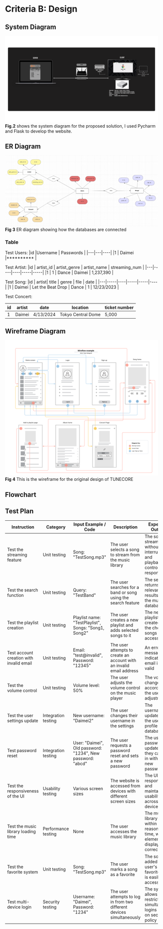 # Criteria B: Design

## System Diagram
![](https://github.com/Verlonskg/TUNECORE/blob/main/Pictures/System_Diagram.jpg)
**Fig.2** shows the system diagram for the proposed solution, I used Pycharm and Flask to develop the website.

## ER Diagram 
![](https://github.com/Verlonskg/TUNECORE/blob/main/Pictures/ER%20Diagram.png)
**Fig 3** ER diagram showing how the databases are connected

### Table
Test Users:
|id    |Username    | Passwords | 
|---|---|----|
|1     |   Daimei      |**********     | 

Test Artist:
|id | artist_id | artist_genre | artist_name | streaming_num |
|---|-----|----|-----|-----|
|1    | 1        | Dance  | Daimei  | 1,237,390  |

Test Song:
|id | artist| title   | genre | file | date | 
|---|-----|----|-----|-----|----|
|1   | Daimei     | Let the Beat Drop       | Dance  | 1 | 12/23/2023 |

Test Concert:

|id  | artist   | date  | location   | ticket number | 
|----|---------|-------|-------|-----|
|1   | Daimei       |4/13/2024    | Tokyo Central Dome | 5,000  |



## Wireframe Diagram 
![](https://github.com/Verlonskg/TUNECORE/blob/main/Pictures/Wireframe%20Diagram.png)
**Fig 4** This is the wireframe for the original design of TUNECORE 

## Flowchart



## Test Plan

| Instruction | Category | Input Example / Code | Description | Expected Output | Success Criteria |
|-------------|----------|----------------------|-------------|-----------------|------------------|
| Test the streaming feature | Unit testing | Song: "TestSong.mp3" | The user selects a song to stream from the music library | The song streams without interruption, and playback controls are responsive | 3 |
| Test the search function | Unit testing | Query: "TestBand" | The user searches for a band or song using the search feature | The search returns relevant results from the music database | 3 |
| Test the playlist creation | Unit testing | Playlist name: "TestPlaylist", Songs: "Song1, Song2" | The user creates a new playlist and adds selected songs to it | The new playlist is created with the chosen songs and is accessible | 3 |
| Test account creation with invalid email | Unit testing | Email: "test@invalid", Password: "12345" | The user attempts to create an account with an invalid email address | An error message indicates the email is not valid | 1 |
| Test the volume control | Unit testing | Volume level: 50% | The user adjusts the volume control on the music player | The volume changes according to the user's adjustment | 3 |
| Test the user settings update | Integration testing | New username: "Daimei2" | The user changes their username in the settings | The username is updated in the user's profile and database | 1 |
| Test password reset | Integration testing | User: "Daimei", Old password: "1234", New password: "abcd" | The user requests a password reset and sets a new password | The user's password is updated, and they can log in with the new password | 1, 2 |
| Test the responsiveness of the UI | Usability testing | Various screen sizes | The website is accessed from devices with different screen sizes | The UI is responsive and maintains usability across devices | 2 |
| Test the music library loading time | Performance testing | None | The user accesses the music library | The music library loads within a reasonable time, with all elements displayed correctly | 3 |
| Test the favorite system | Unit testing | Song: "TestSong.mp3" | The user marks a song as a favorite | The song is added to the user's list of favorites and is easily accessible | 3 |
| Test multi-device login | Security testing | Username: "Daimei", Password: "1234" | The user attempts to log in from two different devices simultaneously | The system allows or restricts simultaneous logins based on security policy | 1 |



